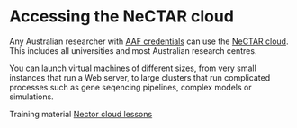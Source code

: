 Accessing the NeCTAR cloud
==========================

Any Australian researcher with [AAF credentials](http://aaf.edu.au/) can use the [NeCTAR cloud](https://dashboard.rc.nectar.org.au/).
This includes all universities and most Australian research centres.

You can launch virtual machines of different sizes, from very small instances that run a Web server, to large clusters that run complicated processes such as gene seqencing pipelines, complex models or simulations.

Training material
[Nector cloud lessons](https://github.com/resbaz/nectar-cloud-lessons)
